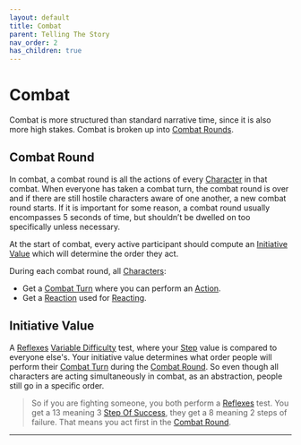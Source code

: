 ```yaml
---
layout: default
title: Combat
parent: Telling The Story
nav_order: 2
has_children: true
---
```


# Combat
Combat is more structured than standard narrative time, since it is also more high stakes. Combat is broken up into [Combat Rounds](#Combat%20Round). 

## Combat Round
In combat, a combat round is all the actions of every [Character](Game/Core/Terminology#Character) in that combat. When everyone has taken a combat turn, the combat round is over and if there are still hostile characters aware of one another, a new combat round starts. If it is important for some reason, a combat round usually encompasses 5 seconds of time, but shouldn’t be dwelled on too specifically unless necessary.

At the start of combat, every active participant should compute an [Initiative Value](#Initiative%20Value) which will determine the order they act.

During each combat round, all [Characters](Game/Core/Terminology#Character):
* Get a [Combat Turn](Combat-Turn) where you can perform an [Action](Terminology#Action).
* Get a [Reaction](Terminology#Reaction) used for [Reacting](Reacting).

## Initiative Value
A [Reflexes](Agility#Reflexes) [Variable Difficulty](Skills#Variable%20Difficulty) test, where your [Step](Skills#Step) value is compared to everyone else's. Your initiative value determines what order people will perform their [Combat Turn](Terminology#Combat%20Turn) during the [Combat Round](Terminology#Combat%20Round). So even though all characters are acting simultaneously in combat, as an abstraction, people still go in a specific order.

> So if you are fighting someone, you both perform a [Reflexes](Agility#Reflexes) test. You get a 13 meaning 3 [Step Of Success](Skills#Step), they get a 8 meaning 2 steps of failure. That means you act first in the [Combat Round](Terminology#Combat%20Round).

---